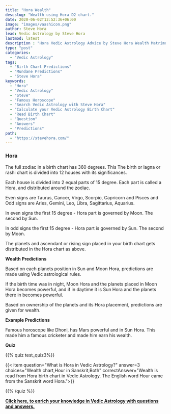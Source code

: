 ```yaml
---
title: "Hora Wealth"
descslug: "Wealth using Hora D2 chart."
date: 2020-06-02T12:52:36+06:00
image: "images/vaashicon.png"
author: Steve Hora
lead: Vedic Astrology by Steve Hora
lastmod: latest 
description : "Hora Vedic Astrology Advice by Steve Hora Wealth Matrimony matching love compatibility 27 nakshatras 20 divisional chart dhoni tarot birth chart famous horoscope forecast name vedas"
type: "post"
categories: 
  - "Vedic Astrology"
tags:
  - "Birth Chart Predictions"
  - "Mundane Predictions"
  - "Steve Hora"
keywords:
  - "Hora"
  - "Vedic Astrology"
  - "Steve"
  - "Famous Horoscope"
  - "Search Vedic Astrology with Steve Hora"
  - "Calculate your Vedic Astrology Birth Chart"
  - "Read Birth Chart"
  - "Question"
  - "Answers"  
  - "Predictions"
path:
  - "https://stevehora.com/"
---
```


### Hora

The full zodiac in a birth chart has 360 degrees. This The birth or lagna or rashi chart is divided into 12 houses with its significances.

Each house is divided into 2 equal parts of 15 degree. Each part is called a Hora, and distributed around the zodiac.

Even signs are Taurus, Cancer, Virgo, Scorpio, Capricorn and Pisces and Odd signs are Aries, Gemini, Leo, Libra, Sagittarius, Aquarius.

In even signs the first 15 degree - Hora part is governed by Moon. The second by Sun.

In odd signs the first 15 degree - Hora part is governed by Sun.  The second by Moon.

The planets and ascendant or rising sign placed in your birth chart gets distributed in the Hora chart as above.

**Wealth Predictions**

Based on each planets position in Sun and Moon Hora, predictions are made using Vedic astrological rules.

If the birth time was in night, Moon Hora and the planets placed in Moon Hora becomes powerful, and if in daytime it is Sun Hora and the planets there in becomes powerful.

Based on ownership of the planets and its Hora placement, predictions are given for wealth.

**Example Predictions**

Famous horoscope like Dhoni, has Mars powerful and in Sun Hora. This made him a famous cricketer and made him earn his wealth.

**Quiz**

{{% quiz test_quiz3%}}

{{< item question="What is Hora in Vedic Astrology?" answer=3 choices="Wealth chart,Hour in Sanskrit,Both" correctAnswer="Wealth is read from Hora birth chart in Vedic Astrology. The English word Hour came from the Sanskrit word Hora.">}}

{{% /quiz %}}

**[Click here, to enrich your knowledge in Vedic Astrology with questions and answers.](/articles/faq/)**